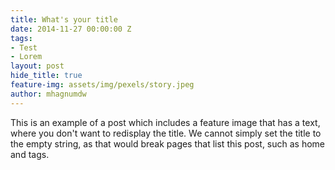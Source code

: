 ```yaml
---
title: What's your title
date: 2014-11-27 00:00:00 Z
tags:
- Test
- Lorem
layout: post
hide_title: true
feature-img: assets/img/pexels/story.jpeg
author: mhagnumdw
---
```


This is an example of a post which includes a feature image that has a
text, where you don't want to redisplay the title.
We cannot simply set the title to the empty string, as that would
break pages that list this post, such as home and tags.



